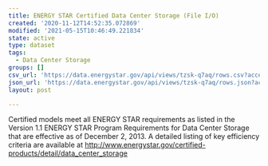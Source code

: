 ```yaml
---
title: ENERGY STAR Certified Data Center Storage (File I/O)
created: '2020-11-12T14:52:35.072869'
modified: '2021-05-15T10:46:49.221834'
state: active
type: dataset
tags:
  - Data Center Storage
groups: []
csv_url: 'https://data.energystar.gov/api/views/tzsk-q7aq/rows.csv?accessType=DOWNLOAD'
json_url: 'https://data.energystar.gov/api/views/tzsk-q7aq/rows.json?accessType=DOWNLOAD'
layout: post

---
```

Certified models meet all ENERGY STAR requirements as listed in the Version 1.1 ENERGY STAR Program Requirements for Data Center Storage that are effective as of December 2, 2013. A detailed listing of key efficiency criteria are available at http://www.energystar.gov/certified-products/detail/data_center_storage
